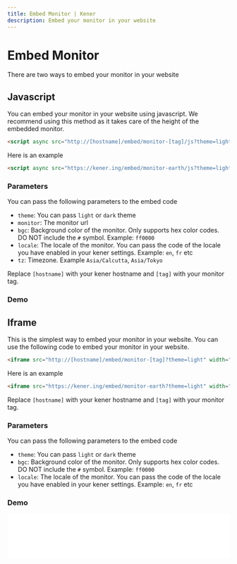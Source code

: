 ```yaml
---
title: Embed Monitor | Kener
description: Embed your monitor in your website
---
```


# Embed Monitor

There are two ways to embed your monitor in your website

## Javascript

You can embed your monitor in your website using javascript. We recommend using this method as it takes care of the height of the embedded monitor.

```html
<script async src="http://[hostname]/embed/monitor-[tag]/js?theme=light&monitor=http://[hostname]/embed/monitor-[tag]"></script>
```

Here is an example

```html
<script async src="https://kener.ing/embed/monitor-earth/js?theme=light&monitor=https://kener.ing/embed/monitor-earth"></script>
```

### Parameters

You can pass the following parameters to the embed code

- `theme`: You can pass `light` or `dark` theme
- `monitor`: The monitor url
- `bgc`: Background color of the monitor. Only supports hex color codes. DO NOT include the `#` symbol. Example: `ff0000`
- `locale`: The locale of the monitor. You can pass the code of the locale you have enabled in your kener settings. Example: `en`, `fr` etc
- `tz`: Timezone. Example `Asia/Calcutta`, `Asia/Tokyo`

Replace `[hostname]` with your kener hostname and `[tag]` with your monitor tag.

### Demo

<div class="border mx-auto rounded-sm w-585px">
	<script async src="/embed/monitor-earth/js?theme=dark&monitor=/embed/monitor-earth"></script>
</div>

## Iframe

This is the simplest way to embed your monitor in your website. You can use the following code to embed your monitor in your website.

```html
<iframe src="http://[hostname]/embed/monitor-[tag]?theme=light" width="100%" height="200" allowfullscreen="allowfullscreen" allowpaymentrequest frameborder="0"></iframe>
```

Here is an example

```html
<iframe src="https://kener.ing/embed/monitor-earth?theme=light" width="100%" height="100" allowfullscreen="allowfullscreen" allowpaymentrequest frameborder="0"></iframe>
```

Replace `[hostname]` with your kener hostname and `[tag]` with your monitor tag.

### Parameters

You can pass the following parameters to the embed code

- `theme`: You can pass `light` or `dark` theme
- `bgc`: Background color of the monitor. Only supports hex color codes. DO NOT include the `#` symbol. Example: `ff0000`
- `locale`: The locale of the monitor. You can pass the code of the locale you have enabled in your kener settings. Example: `en`, `fr` etc

### Demo

<div class="border mx-auto rounded-sm w-585px">
	<iframe src="/embed/monitor-earth?theme=dark" width="100%" height="100" allowfullscreen="allowfullscreen" allowpaymentrequest frameborder="0"></iframe>
</div>
